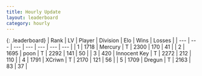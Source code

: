 ```yaml
---
title: Hourly Update
layout: leaderboard
category: hourly
---
```


{: .leaderboard}
| Rank | LV | Player | Division | Elo | Wins | Losses |
| --- | --- | --- | --- | --- | --- | --- |
| <span data-change="0">1</span> | 1718 | <span title="ID: 692745">Mercury</span> | T | <span data-change="0">2300</span> | <span data-change="0">170</span> | <span data-change="0">41</span> |
| <span data-change="0">2</span> | 1695 | <span title="ID: 540690">poon</span> | T | <span data-change="0">2292</span> | <span data-change="0">141</span> | <span data-change="0">50</span> |
| <span data-change="0">3</span> | 420 | <span title="ID: 773025">Innocent Key</span> | T | <span data-change="-3">2272</span> | <span data-change="4">212</span> | <span data-change="1">110</span> |
| <span data-change="0">4</span> | 1791 | <span title="ID: 448883">XCriwn</span> | T | <span data-change="0">2170</span> | <span data-change="0">121</span> | <span data-change="0">56</span> |
| <span data-change="0">5</span> | 1709 | <span title="ID: 337810">Dregun</span> | T | <span data-change="0">2163</span> | <span data-change="0">83</span> | <span data-change="0">37</span> |